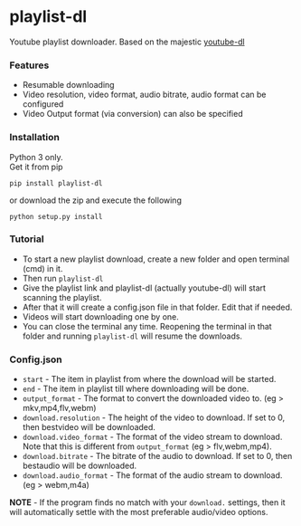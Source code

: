 # playlist-dl

Youtube playlist downloader. Based on the majestic [youtube-dl](http://youtube-dl.org/)


### Features

* Resumable downloading
* Video resolution, video format, audio bitrate, audio format can be configured
* Video Output format (via conversion) can also be specified


### Installation

Python 3 only.  
Get it from pip
```
pip install playlist-dl
```

or download the zip and execute the following
```
python setup.py install
```


### Tutorial

* To start a new playlist download, create a new folder and open terminal (cmd) in it.
* Then run `playlist-dl`
* Give the playlist link and playlist-dl (actually youtube-dl) will start scanning the playlist.
* After that it will create a config.json file in that folder. Edit that if needed.
* Videos will start downloading one by one.
* You can close the terminal any time. Reopening the terminal in that folder and running `playlist-dl` will resume the downloads.


### Config.json

* `start` - The item in playlist from where the download will be started.
* `end` - The item in playlist till where downloading will be done.
* `output_format` - The format to convert the downloaded video to. (eg > mkv,mp4,flv,webm)
* `download.resolution` - The height of the video to download. If set to 0, then bestvideo will be downloaded.
* `download.video_format` - The format of the video stream to download. Note that this is different from `output_format` (eg > flv,webm,mp4).
* `download.bitrate` - The bitrate of the audio to download. If set to 0, then bestaudio will be downloaded.
* `download.audio_format` - The format of the audio stream to download. (eg > webm,m4a)

**NOTE** - If the program finds no match with your `download.` settings, then it will automatically settle with the most preferable audio/video options.